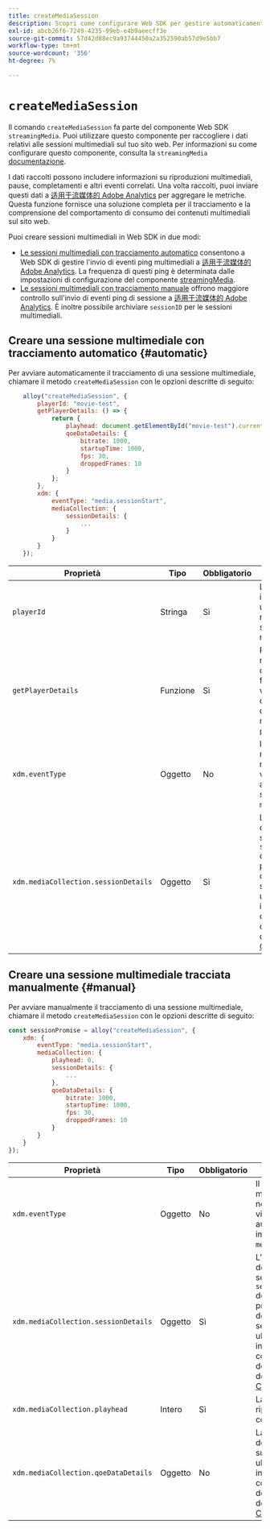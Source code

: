 ```yaml
---
title: createMediaSession
description: Scopri come configurare Web SDK per gestire automaticamente le sessioni multimediali
exl-id: abcb26f6-7249-4235-99eb-e4b9aeecff3e
source-git-commit: 57d42d88ec9a93744450a2a352590ab57d9e5bb7
workflow-type: tm+mt
source-wordcount: '356'
ht-degree: 7%

---
```


# `createMediaSession`

Il comando `createMediaSession` fa parte del componente Web SDK `streamingMedia`. Puoi utilizzare questo componente per raccogliere i dati relativi alle sessioni multimediali sul tuo sito web. Per informazioni su come configurare questo componente, consulta la `streamingMedia` [documentazione](configure/streamingmedia.md).

I dati raccolti possono includere informazioni su riproduzioni multimediali, pause, completamenti e altri eventi correlati. Una volta raccolti, puoi inviare questi dati a [适用于流媒体的 Adobe Analytics](https://experienceleague.adobe.com/it/docs/media-analytics/using/media-overview) per aggregare le metriche. Questa funzione fornisce una soluzione completa per il tracciamento e la comprensione del comportamento di consumo dei contenuti multimediali sul sito web.

Puoi creare sessioni multimediali in Web SDK in due modi:

* [Le sessioni multimediali con tracciamento automatico](#automatic) consentono a Web SDK di gestire l&#39;invio di eventi ping multimediali a [适用于流媒体的 Adobe Analytics](https://experienceleague.adobe.com/it/docs/media-analytics/using/media-overview). La frequenza di questi ping è determinata dalle impostazioni di configurazione del componente [streamingMedia](configure/streamingmedia.md).
* [Le sessioni multimediali con tracciamento manuale](#manual) offrono maggiore controllo sull&#39;invio di eventi ping di sessione a [适用于流媒体的 Adobe Analytics](https://experienceleague.adobe.com/it/docs/media-analytics/using/media-overview). È inoltre possibile archiviare `sessionID` per le sessioni multimediali.

## Creare una sessione multimediale con tracciamento automatico {#automatic}

Per avviare automaticamente il tracciamento di una sessione multimediale, chiamare il metodo `createMediaSession` con le opzioni descritte di seguito:

```javascript
    alloy("createMediaSession", {
        playerId: "movie-test",
        getPlayerDetails: () => {
            return {
                playhead: document.getElementById("movie-test").currentTime,
                qoeDataDetails: {
                    bitrate: 1000,
                    startupTime: 1000,
                    fps: 30,
                    droppedFrames: 10
                }
            };
        },
        xdm: {
            eventType: "media.sessionStart",
            mediaCollection: {
                sessionDetails: {
                    ...
                }
            }
        }
    });
```

| Proprietà | Tipo | Obbligatorio | Descrizione |
|---------|----------|---------|---------|
| `playerId` | Stringa | Sì | L’ID del lettore, un identificatore univoco che rappresenta la sessione multimediale. |
| `getPlayerDetails` | Funzione | Sì | Funzione che restituisce i dettagli del lettore. Questa funzione di callback verrà chiamata dall&#39;SDK Web prima di ogni evento multimediale per `playerId` fornito. |
| `xdm.eventType ` | Oggetto | No | Il tipo di evento multimediale. Se non specificato, viene impostato automaticamente su `media.sessionStart`. |
| `xdm.mediaCollection.sessionDetails` | Oggetto | Sì | L’oggetto dei dettagli della sessione. L&#39;oggetto `sessionDetails` deve contenere le proprietà dei dettagli della sessione. Per ulteriori informazioni, consulta la documentazione dello schema [Media Collection](../../xdm/data-types/media-collection-details.md). |


## Creare una sessione multimediale tracciata manualmente {#manual}

Per avviare manualmente il tracciamento di una sessione multimediale, chiamare il metodo `createMediaSession` con le opzioni descritte di seguito:

```javascript
const sessionPromise = alloy("createMediaSession", {
    xdm: {
        eventType: "media.sessionStart",
        mediaCollection: {
            playhead: 0,
            sessionDetails: {
                ...
            },
            qoeDataDetails: {
                bitrate: 1000,
                startupTime: 1000,
                fps: 30,
                droppedFrames: 10
            }
        }
    }
});
```

| Proprietà | Tipo | Obbligatorio | Descrizione |
|---------|----------|---------|---------|
| `xdm.eventType` | Oggetto | No | Il tipo di evento multimediale. Se non specificato, viene automaticamente impostato su `media.sessionStart`. |
| `xdm.mediaCollection.sessionDetails` | Oggetto | Sì | L’oggetto dei dettagli della sessione. L&#39;oggetto `sessionDetails` deve contenere le proprietà dei dettagli della sessione. Per ulteriori informazioni, consulta la documentazione dello schema [Media Collection](../../xdm/data-types/media-collection-details.md). |
| `xdm.mediaCollection.playhead` | Intero | Sì | La testina di riproduzione corrente. |
| `xdm.mediaCollection.qoeDataDetails` | Oggetto | No | La qualità dei dettagli dei dati sull’esperienza. Per ulteriori informazioni, consulta la documentazione dello schema [Media Collection](../../xdm/data-types/media-collection-details.md). |

